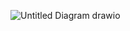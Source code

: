 ![Untitled Diagram drawio](https://user-images.githubusercontent.com/98817564/155691249-30df5e80-6be1-4e89-a064-2c2e3bbc60f9.png)


